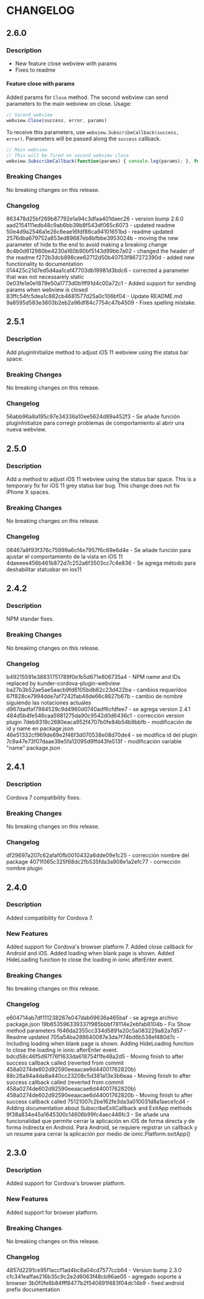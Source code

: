 # CHANGELOG

## 2.6.0

### Description
- New feature close webview with params
- Fixes to readme

#### Feature close with params
Added params for `Close` method. The second webview can send parameters to the main webview on close.
Usage: 
```js
// Second webview
webview.Close(success, error, params)
``` 

To receive this parameters, use `webview.SubscribeCallback(success, error)`. Parameters will be passed along the `success` callback.

```js
// Main webview
// This will be fired on second webview close
webview.SubscribeCallback(function(params) { console.log(params); }, function(){ console.log('error'); })
``` 

### Breaking Changes
No breaking changes on this release.

### Changelog
863478d25bf269b87792e1a94c3dfaa401daec26 - version bump 2.6.0
aad2154111edb48c9ab6bb39b8f543df065c6073 - updated readme
50e4d9a2546a1e26c6eae16fdf86ca94101651bd - readme updated
2576dba679752a853ed89687eb8bfbbe3953024b - moving the new parameter of hide to the end to avoid making a breaking change
8c4b0d612980be4230a160b90bf5143d99bb7a02 - changed the header of the readme
f272b3dcb898cee62712d50b40753f867272390d - added new functionality to documentation
014425c21d7ed5d4aa1caf47703db19981d3bdc6 - corrected a parameter that was not necessarely static
0e03fe1e0e1879e50a1773d0b1ff91d4c00a72c1 - Added support for sending params when webview is closed
83ffc54fc5dea1c882cb4681577d25a0c106bf04 - Update README.md
9a8595d583e3603b2eb2a96df84c7754c47b4509 - Fixes spelling mistake.

## 2.5.1

### Description
Add pluginInitialize method to adjust iOS 11 webview using the status bar space.

### Breaking Changes
No breaking changes on this release.

### Changelog
56abb96a8a195c97e34336a10ee5624d89a452f3 - Se añade función pluginInitialize para corregir problemas de comportamiento al abrir una nueva webview.

## 2.5.0

### Description
Add a method to adjust iOS 11 webview using the status bar space. This is a temporary fix for iOS 11 grey status bar bug.
This change does not fix iPhone X spaces.

### Breaking Changes
No breaking changes on this release.

### Changelog
08467a8f93f376c75999a6cf4e7957f6c69e6d4e - Se añade función para ajustar el comportamiento de la vista en iOS 11
4daeeee456b461b872d7c252a6f3503cc7c4e836 - Se agrega método para deshabilitar statusbar en ios11

## 2.4.2

### Description
NPM standar fixes.

### Breaking Changes
No breaking changes on this release.

### Changelog
b49215591e38831751789f0e1b5d671e806735a4 - NPM name and IDs replaced by kunder-cordova-plugin-webview
ba27b3b52ae5ae5aacb9fd6105bdb62c23d422ba - cambios requeridos
67f828ce7994dde7af7242fab46de66c8827b67b - cambio de nombre siguiendo las notaciones actuales
d967dadfaf7984529c9d4960d0740adf6cfdfee7 - se agrega version 2.4.1
484d5b4fe546caa5981275da90c9542d0d6436c1 - corrección version plugin
7deb9319c2680eaca952f4707b0fe84b54b9bbfb - modificación de id y name en package.json
46e51332cf969de69e2f46f3d070538e08d70de4 - se modifica id del plugin
7c9a47e73f07daae38e5fa12095d9ffd43fe513f - modificación variable "name" package.json

## 2.4.1

### Description
Cordova 7 compatibility fixes.

### Breaking Changes
No breaking changes on this release.

### Changelog
df29697a207c62afaf0fb0010432a6dde09e1c25 - corrección nombre del package
4071f065c325f68dc2fb535fda3a908e1a2efc77 - corrección nombre plugin

## 2.4.0

### Description
Added compatibility for Cordova 7.

### New Features
Added support for Cordova's browser platform 7.
Added close callback for Android and iOS.
Added loading when blank page is shown.
Added HideLoading function to close the loading in ionic afterEnter event.

### Breaking Changes
No breaking changes on this release.

### Changelog
e604714ab7df111238267e047dab69636a465baf - se agrega archivo package.json
19b653596339337f985bbbf78114e2ebfab8104b - Fix Show method parameters
f646da2355cc334d5891a20c5a083229a82a7d57 - Readme updated
705a54ba288640087e3da7f74bd6b538ef480d7c - Including loading when blank page is shown. Adding HideLoading function to close the loading in ionic afterEnter event.
bdcd58c46f5d97f76f1633da618754f1fe48a2d5 - Moving finish to after success callback called (reverted from commit 458a0274de602d92590eeaacae6d44001762820b)
88c26a94a4da8a440cc23208c5d381a13e3b6eaa - Moving finish to after success callback called (reverted from commit 458a0274de602d92590eeaacae6d44001762820b)
458a0274de602d92590eeaacae6d44001762820b - Moving finish to after success callback called
75121007c2be162fe3da3a010031d8a1aece1cd4 - Adding documentation about SubscribeExitCallback and ExitApp methods
9f38a834e45a1645300c14606b99fc4aec446fc3 - Se añade una funcionalidad que permite cerrar la aplicación en iOS de forma directa y de forma indirecta en Android. Para Android, se requiere registrar un callback y un resume para cerrar la aplicación por medio de ionic.Platform.exitApp()

## 2.3.0

### Description
Added support for Cordova's browser platform.

### New Features
Added support for browser platform.

### Breaking Changes
No breaking changes on this release.

### Changelog
4857d2291ce95f1accf1ad4bc8a04cd7577ccb64 - Version bump 2.3.0
cfc341eaffae216b35c9c2e2d6063f48cb96ae05 - agregado soporte a browser
3b0f0fe8b84fff8477b2f540891f483f04dc14b9 - fixed android prefix documentation